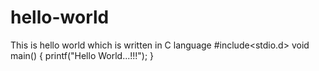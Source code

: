 # hello-world
This is hello world which is written in C language
#include<stdio.d>
void main()
{
  printf("Hello World...!!!");
  }
